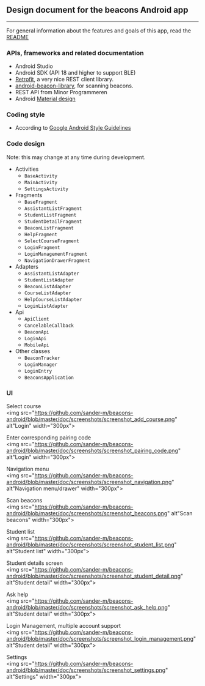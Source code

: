 ## Design document for the beacons Android app
***
For general information about the features and goals of this app, read the [README](https://github.com/sander-m/beacons-android/blob/master/README.md)

### APIs, frameworks and related documentation
* Android Studio
* Android SDK (API 18 and higher to support BLE)
* [Retrofit](http://square.github.io/retrofit/), a very nice REST client library.
* [android-beacon-library](https://github.com/AltBeacon/android-beacon-library), for scanning beacons.
* REST API from Minor Programmeren
* Android [Material design](https://developer.android.com/design/material/index.html)

### Coding style
* According to [Google Android Style Guidelines](http://source.android.com/source/code-style.html)

### Code design
Note: this may change at any time during development.
* Activities
  * `BaseActivity` 
  * `MainActivity`  
  * `SettingsActivity`  
* Fragments
  * `BaseFragment`  
  * `AssistantListFragment`
  * `StudentListFragment`
  * `StudentDetailFragment`
  * `BeaconListFragment`
  * `HelpFragment`
  * `SelectCourseFragment`
  * `LoginFragment`
  * `LoginManagementFragment`
  * `NavigationDrawerFragment`
* Adapters
  * `AssistantListAdapter`
  * `StudentListAdapter`
  * `BeaconListAdapter`
  * `CourseListAdapter`
  * `HelpCourseListAdapter`
  * `LoginListAdapter`
* Api
  * `ApiClient`
  * `CancelableCallback`
  * `BeaconApi`
  * `LoginApi`
  * `MobileApi`
* Other classes
  * `BeaconTracker`
  * `LoginManager`
  * `LoginEntry`
  * `BeaconsApplication`

### UI
Select course  
<img src="https://github.com/sander-m/beacons-android/blob/master/doc/screenshots/screenshot_add_course.png" alt"Login" width="300px">  

Enter corresponding pairing code    
<img src="https://github.com/sander-m/beacons-android/blob/master/doc/screenshots/screenshot_pairing_code.png" alt"Login" width="300px">

Navigation menu    
<img src="https://github.com/sander-m/beacons-android/blob/master/doc/screenshots/screenshot_navigation.png" alt"Navigation menu/drawer" width="300px">

Scan beacons    
<img src="https://github.com/sander-m/beacons-android/blob/master/doc/screenshots/screenshot_beacons.png" alt"Scan beacons" width="300px">  

Student list  
<img src="https://github.com/sander-m/beacons-android/blob/master/doc/screenshots/screenshot_student_list.png" alt"Student list" width="300px">  

Student details screen  
<img src="https://github.com/sander-m/beacons-android/blob/master/doc/screenshots/screenshot_student_detail.png" alt"Student detail" width="300px">  

Ask help   
<img src="https://github.com/sander-m/beacons-android/blob/master/doc/screenshots/screenshot_ask_help.png" alt"Student detail" width="300px">  

Login Management, multiple account support  
<img src="https://github.com/sander-m/beacons-android/blob/master/doc/screenshots/screenshot_login_management.png" alt"Student detail" width="300px">  

Settings    
<img src="https://github.com/sander-m/beacons-android/blob/master/doc/screenshots/screenshot_settings.png" alt"Settings" width="300px">  
